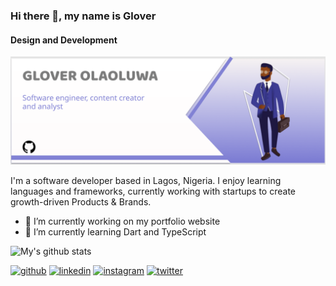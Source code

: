 
### Hi there 👋, my name is Glover
#### Design and Development

![Design and Development](https://github.com/copdev/copdev/blob/master/copdev2.png)

I'm a software developer based in Lagos, Nigeria. I enjoy learning languages and frameworks, currently working with startups to create‍ growth-driven‍ Products & Brands.


- 🔭 I’m currently working on my portfolio website 
- 🌱 I’m currently learning Dart and TypeScript 

![My's github stats](https://github-readme-stats.vercel.app/api?username=copdev)



[<img src='https://cdn.jsdelivr.net/npm/simple-icons@3.0.1/icons/github.svg' alt='github' height='40'>](https://github.com/copdev)  [<img src='https://cdn.jsdelivr.net/npm/simple-icons@3.0.1/icons/linkedin.svg' alt='linkedin' height='40'>](https://www.linkedin.com/in/ola-glover-638755127/)  [<img src='https://cdn.jsdelivr.net/npm/simple-icons@3.0.1/icons/instagram.svg' alt='instagram' height='40'>](https://www.instagram.com/_itsglover/)  [<img src='https://cdn.jsdelivr.net/npm/simple-icons@3.0.1/icons/twitter.svg' alt='twitter' height='40'>](https://twitter.com/_itsglover)  






